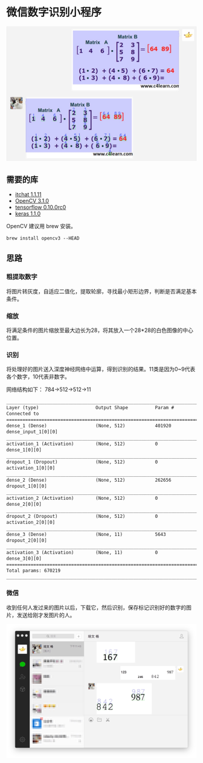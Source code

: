 # 微信数字识别小程序

![](https://raw.githubusercontent.com/ypwhs/resources/master/WechatIMG57.jpeg)

## 需要的库

* [itchat 1.1.11](https://github.com/littlecodersh/ItChat)
* [OpenCV 3.1.0](https://github.com/opencv/opencv)
* [tensorflow 0.10.0rc0](https://github.com/tensorflow/tensorflow/tree/v0.10.0rc0)
* [keras 1.1.0](https://github.com/fchollet/keras)

OpenCV 建议用 brew 安装。

```shell
brew install opencv3 --HEAD
```

## 思路

### 粗提取数字

将图片转灰度，自适应二值化，提取轮廓，寻找最小矩形边界，判断是否满足基本条件。

### 缩放

将满足条件的图片缩放至最大边长为28，将其放入一个28*28的白色图像的中心位置。

### 识别

将处理好的图片送入深度神经网络中运算，得到识别的结果。11类是因为0~9代表各个数字，10代表非数字。

网络结构如下： 784->512->512->11

```
____________________________________________________________________________________________________
Layer (type)                     Output Shape          Param #     Connected to
====================================================================================================
dense_1 (Dense)                  (None, 512)           401920      dense_input_1[0][0]
____________________________________________________________________________________________________
activation_1 (Activation)        (None, 512)           0           dense_1[0][0]
____________________________________________________________________________________________________
dropout_1 (Dropout)              (None, 512)           0           activation_1[0][0]
____________________________________________________________________________________________________
dense_2 (Dense)                  (None, 512)           262656      dropout_1[0][0]
____________________________________________________________________________________________________
activation_2 (Activation)        (None, 512)           0           dense_2[0][0]
____________________________________________________________________________________________________
dropout_2 (Dropout)              (None, 512)           0           activation_2[0][0]
____________________________________________________________________________________________________
dense_3 (Dense)                  (None, 11)            5643        dropout_2[0][0]
____________________________________________________________________________________________________
activation_3 (Activation)        (None, 11)            0           dense_3[0][0]
====================================================================================================
Total params: 670219
____________________________________________________________________________________________________
```

### 微信

收到任何人发过来的图片以后，下载它，然后识别，保存标记识别好的数字的图片，发送给刚才发图片的人。

![](https://raw.githubusercontent.com/ypwhs/resources/master/WechatIMG50.jpg)
